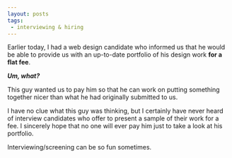 ```yaml
---
layout: posts
tags:
 - interviewing & hiring
---
```

Earlier today, I had a web design candidate who informed us that he would be able to provide us with an up-to-date portfolio of his design work **for a flat fee**.

***Um, what?***

This guy wanted us to pay him so that he can work on putting something together nicer than what he had originally submitted to us.

I have no clue what this guy was thinking, but I certainly have never heard of interview candidates who offer to present a sample of their work for a fee.  I sincerely hope that no one will ever pay him just to take a look at his portfolio.

Interviewing/screening can be so fun sometimes.
